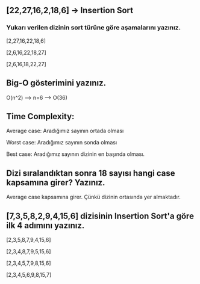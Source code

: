 

## [22,27,16,2,18,6] -> Insertion Sort

### Yukarı verilen dizinin sort türüne göre aşamalarını yazınız.

[2,27,16,22,18,6]

[2,6,16,22,18,27]

[2,6,16,18,22,27]

## Big-O gösterimini yazınız.

O(n^2) --> n=6 --> O(36)


## Time Complexity:

Average case: Aradığımız sayının ortada olması

Worst case: Aradığımız sayının sonda olması

Best case: Aradığımız sayının dizinin en başında olması.

## Dizi sıralandıktan sonra 18 sayısı hangi case kapsamına girer? Yazınız.

Average case kapsamına girer. Çünkü dizinin ortasında yer almaktadır.

## [7,3,5,8,2,9,4,15,6] dizisinin Insertion Sort'a göre ilk 4 adımını yazınız.

[2,3,5,8,7,9,4,15,6]

[2,3,4,8,7,9,5,15,6]

[2,3,4,5,7,9,8,15,6]

[2,3,4,5,6,9,8,15,7]
